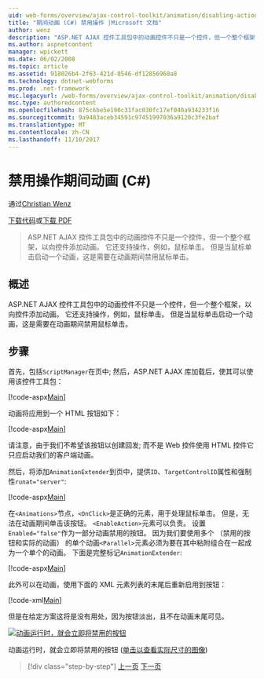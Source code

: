 ```yaml
---
uid: web-forms/overview/ajax-control-toolkit/animation/disabling-actions-during-animation-cs
title: "期间动画 (C#) 禁用操作 |Microsoft 文档"
author: wenz
description: "ASP.NET AJAX 控件工具包中的动画控件不只是一个控件，但一个整个框架，以向控件添加动画。 它还支持操作..."
ms.author: aspnetcontent
manager: wpickett
ms.date: 06/02/2008
ms.topic: article
ms.assetid: 918026b4-2f63-421d-8546-df12856960a8
ms.technology: dotnet-webforms
ms.prod: .net-framework
msc.legacyurl: /web-forms/overview/ajax-control-toolkit/animation/disabling-actions-during-animation-cs
msc.type: authoredcontent
ms.openlocfilehash: 875c6be5e190c31fac030fc17ef040a934233f16
ms.sourcegitcommit: 9a9483aceb34591c97451997036a9120c3fe2baf
ms.translationtype: MT
ms.contentlocale: zh-CN
ms.lasthandoff: 11/10/2017
---
```

<a name="disabling-actions-during-animation-c"></a>禁用操作期间动画 (C#)
====================
通过[Christian Wenz](https://github.com/wenz)

[下载代码](http://download.microsoft.com/download/f/9/a/f9a26acd-8df4-4484-8a18-199e4598f411/Animation7.cs.zip)或[下载 PDF](http://download.microsoft.com/download/6/7/1/6718d452-ff89-4d3f-a90e-c74ec2d636a3/animation7CS.pdf)

> ASP.NET AJAX 控件工具包中的动画控件不只是一个控件，但一个整个框架，以向控件添加动画。 它还支持操作，例如，鼠标单击。 但是当鼠标单击启动一个动画，这是需要在动画期间禁用鼠标单击。


## <a name="overview"></a>概述

ASP.NET AJAX 控件工具包中的动画控件不只是一个控件，但一个整个框架，以向控件添加动画。 它还支持操作，例如，鼠标单击。 但是当鼠标单击启动一个动画，这是需要在动画期间禁用鼠标单击。

## <a name="steps"></a>步骤

首先，包括`ScriptManager`在页中; 然后，ASP.NET AJAX 库加载后，使其可以使用该控件工具包：

[!code-aspx[Main](disabling-actions-during-animation-cs/samples/sample1.aspx)]

动画将应用到一个 HTML 按钮如下：

[!code-aspx[Main](disabling-actions-during-animation-cs/samples/sample2.aspx)]

请注意，由于我们不希望该按钮以创建回发; 而不是 Web 控件使用 HTML 控件它只应启动我们的客户端动画。

然后，将添加`AnimationExtender`到页中，提供`ID`、`TargetControlID`属性和强制性`runat="server"`:

[!code-aspx[Main](disabling-actions-during-animation-cs/samples/sample3.aspx)]

在`<Animations>`节点，`<OnClick>`是正确的元素，用于处理鼠标单击。 但是，无法在动画期间单击该按钮。 `<EnableAction>`元素可以负责。 设置`Enabled="false"`作为一部分动画禁用的按钮。 因为我们要使用多个 （禁用的按钮和实际的动画） 的单个动画`<Parallel>`元素必须为要在其中粘附组合在一起成为一个单个的动画。 下面是完整标记`AnimationExtender`:

[!code-aspx[Main](disabling-actions-during-animation-cs/samples/sample4.aspx)]

此外可以在动画，使用下面的 XML 元素列表的末尾后重新启用到按钮：

[!code-xml[Main](disabling-actions-during-animation-cs/samples/sample5.xml)]

但是在给定方案这将是没有用处，因为按钮淡出，且不在动画末尾可见。


[![动画运行时，就会立即将禁用的按钮](disabling-actions-during-animation-cs/_static/image2.png)](disabling-actions-during-animation-cs/_static/image1.png)

动画运行时，就会立即将禁用的按钮 ([单击以查看实际尺寸的图像](disabling-actions-during-animation-cs/_static/image3.png))

>[!div class="step-by-step"]
[上一页](animating-in-response-to-user-interaction-cs.md)
[下一页](triggering-an-animation-in-another-control-cs.md)
